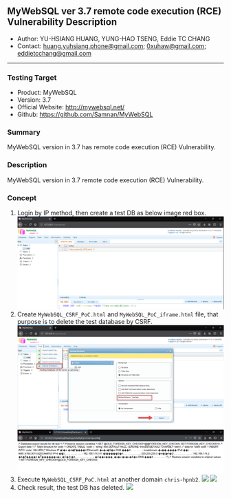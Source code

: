 ## MyWebSQL ver 3.7 remote code execution (RCE) Vulnerability Description
- Author: YU-HSIANG HUANG, YUNG-HAO TSENG, Eddie TC CHANG
- Contact: huang.yuhsiang.phone@gmail.com; 0xuhaw@gmail.com; eddietcchang@gmail.com
---
### Testing Target
- Product: MyWebSQL
- Version: 3.7
- Official Website: http://mywebsql.net/
- Github: https://github.com/Samnan/MyWebSQL

### Summary
MyWebSQL version in 3.7 has remote code execution (RCE) Vulnerability.

### Description
MyWebSQL version in 3.7 remote code execution (RCE) Vulnerability.
 
### Concept
1. Login by IP method, then create a test DB as below image red box.
![](./png/1.png)
2. Create `MyWebSQL_CSRF_PoC.html` and `MyWebSQL_PoC_iframe.html` file, that purpose is to delete the test database by CSRF.
![](./png/2.png)
![](./png/3.png)
3. Execute `MyWebSQL_CSRF_PoC.html` at another domain `chris-hpnb2`.
![](./png/4.png)
![](./png/5.png)
4.	Check result, the test DB has deleted.
![](./png/6.png)
<!--stackedit_data:
eyJoaXN0b3J5IjpbLTE0NjU5MDkwNDBdfQ==
-->
